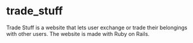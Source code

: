 # trade_stuff
Trade Stuff is a website that lets user exchange or trade their belongings with other users. The website is made with Ruby on Rails.
